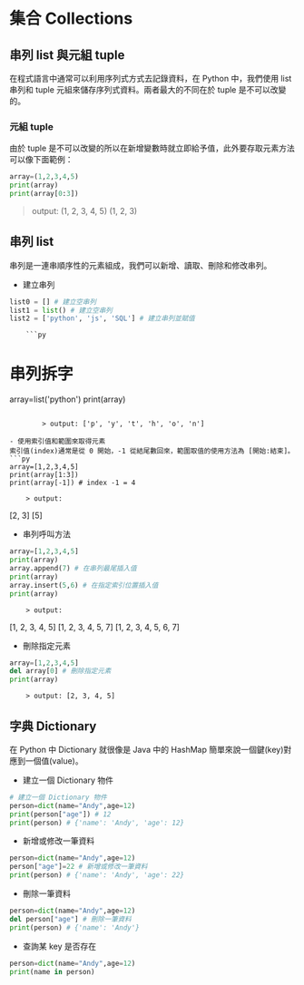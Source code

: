 # 集合 Collections
## 串列 list 與元組 tuple
在程式語言中通常可以利用序列式方式去記錄資料，在 Python 中，我們使用 list 串列和 tuple 元組來儲存序列式資料。兩者最大的不同在於 tuple 是不可以改變的。

### 元組 tuple
由於 tuple 是不可以改變的所以在新增變數時就立即給予值，此外要存取元素方法可以像下面範例：

```py
array=(1,2,3,4,5) 
print(array)
print(array[0:3])
```

> output: 
        (1, 2, 3, 4, 5)
        (1, 2, 3)

## 串列 list
串列是一連串順序性的元素組成，我們可以新增、讀取、刪除和修改串列。

- 建立串列
```py
list0 = [] # 建立空串列
list1 = list() # 建立空串列
list2 = ['python', 'js', 'SQL'] # 建立串列並賦值
```

        ```py
# 串列拆字
array=list('python')
print(array)
```

        > output: ['p', 'y', 't', 'h', 'o', 'n']

- 使用索引值和範圍來取得元素
索引值(index)通常是從 0 開始，-1 從結尾數回來，範圍取值的使用方法為 [開始:結束]。
```py
array=[1,2,3,4,5]
print(array[1:3])
print(array[-1]) # index -1 = 4
```

        > output: 
[2, 3]
[5]

- 串列呼叫方法
```py
array=[1,2,3,4,5]
print(array)
array.append(7) # 在串列最尾插入值
print(array)
array.insert(5,6) # 在指定索引位置插入值
print(array)
```
        > output:
[1, 2, 3, 4, 5]
[1, 2, 3, 4, 5, 7]
[1, 2, 3, 4, 5, 6, 7]

- 刪除指定元素
```py
array=[1,2,3,4,5]
del array[0] # 刪除指定元素
print(array)
```
        > output: [2, 3, 4, 5]

## 字典 Dictionary
在 Python 中 Dictionary 就很像是 Java 中的 HashMap 簡單來說一個鍵(key)對應到一個值(value)。

- 建立一個 Dictionary 物件
```py
# 建立一個 Dictionary 物件
person=dict(name="Andy",age=12)
print(person["age"]) # 12
print(person) # {'name': 'Andy', 'age': 12}
```

- 新增或修改一筆資料
```py
person=dict(name="Andy",age=12)
person["age"]=22 # 新增或修改一筆資料
print(person) # {'name': 'Andy', 'age': 22}
```

- 刪除一筆資料
```py
person=dict(name="Andy",age=12)
del person["age"] # 刪除一筆資料
print(person) # {'name': 'Andy'}
```

- 查詢某 key 是否存在
```py
person=dict(name="Andy",age=12)
print(name in person)
```